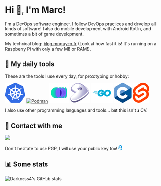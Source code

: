 # Hi 👋, I'm Marc!

I'm a DevOps software engineer. I follow DevOps practices and develop all kinds of software! I also do mobile development with Android Kotlin, and sometimes a bit of game development.

My technical blog: [blog.mnguyen.fr](https://blog.mnguyen.fr) (Look at how fast it is! It's running on a Raspberry Pi with only a few MB or RAM!).

## 🔧 My daily tools

These are the tools I use every day, for prototyping or hobby:

[<img src="./README.assets/kubernetes.svg" alt="Kubernetes" style="height:64px;" />](https://kubernetes.io)
[<img src="https://raw.githubusercontent.com/containers/podman/main/logo/podman-logo-source.svg" alt="Podman" style="height:64px;">](https://podman.io)
[<img src="https://raw.githubusercontent.com/VSCodium/vscodium/master/icons/stable/codium_cnl_w80_b8.svg" alt="VSCodium" style="height:64px;" />](https://vscodium.com)
[<img src="./README.assets/gentoo-signet.svg" alt="Gentoo Linux" style="height:64px;" />](https://www.gentoo.org)
[<img src="./README.assets/Go-Logo_Blue.svg" alt="Go-Logo_Blue" style="height:64px;" />](https://go.dev)
[<img src="./README.assets/C_Logo.png" alt="img" style="height:64px;" />](https://en.cppreference.com/w/c/23)
[<img src="./README.assets/Svelte_Logo.svg" alt="Svelte_Logo" style="height:64px;" />](https://kit.svelte.dev)

I also use other programming languages and tools... but this isn't a CV.

## 🔗 Contact with me

<a href="mailto:nguyen_marc@live.fr">
<img src="https://img.shields.io/badge/-nguyen_marc@live.fr-7B83EB?&style=for-the-badge&logo=Microsoft-outlook&logoColor=white" ></a>

Don't hesitate to use PGP, I will use your public key too! [<img src="./README.assets/GnuPG-Logo.svg" alt="PGP" style="height:16px;" />](https://keys.openpgp.org/search?q=nguyen_marc%40live.fr)

## 📊 Some stats

![Darkness4's GitHub stats](https://github-readme-stats.vercel.app/api?username=Darkness4&count_private=true&include_all_commits=true)
